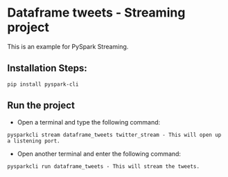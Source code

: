 # Dataframe tweets - Streaming project

This is an example for PySpark Streaming.

## Installation Steps:

    pip install pyspark-cli

## Run the project

   * Open a terminal and type the following command:
     
    pysparkcli stream dataframe_tweets twitter_stream - This will open up a listening port.
    
   * Open another terminal and enter the following command:

    pysparkcli run dataframe_tweets - This will stream the tweets.